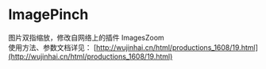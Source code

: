 # ImagePinch
图片双指缩放，修改自网络上的插件 ImagesZoom
<br/>
使用方法、参数文档详见： [http://wujinhai.cn/html/productions_1608/19.html](http://wujinhai.cn/html/productions_1608/19.html)